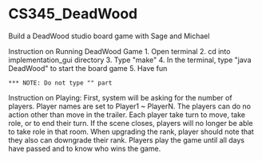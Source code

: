 # CS345_DeadWood
Build a DeadWood studio board game with Sage and Michael

Instruction on Running DeadWood Game
    1. Open terminal
    2. cd into implementation_gui directory
    3. Type "make"
    4. In the terminal, type "java DeadWood" to start the board game
    5. Have fun

    *** NOTE: Do not type "" part

Instruction on Playing:
    First, system will be asking for the number of players.
    Player names are set to Player1 ~ PlayerN.
    The players can do no action other than move in the trailer.
    Each player take turn to move, take role, or to end their turn.
    If the scene closes, players will no longer be able to take role in that room.
    When upgrading the rank, player should note that they also can downgrade their rank.
    Players play the game until all days have passed and to know who wins the game.